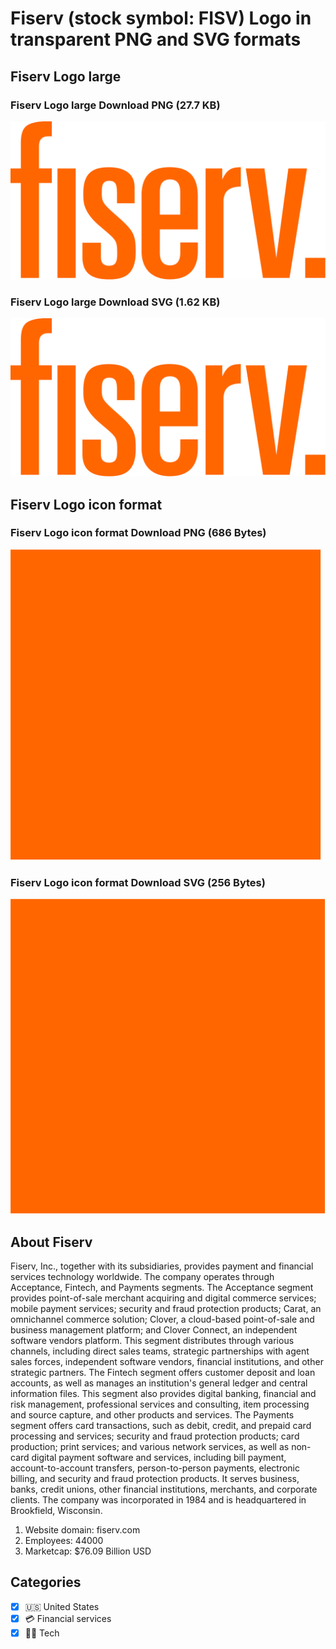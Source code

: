 # Fiserv (stock symbol: FISV) Logo in transparent PNG and SVG formats

## Fiserv Logo large

### Fiserv Logo large Download PNG (27.7 KB)

![Fiserv Logo large Download PNG (27.7 KB)](/img/orig/FISV_BIG-0eeb0932.png)

### Fiserv Logo large Download SVG (1.62 KB)

![Fiserv Logo large Download SVG (1.62 KB)](/img/orig/FISV_BIG-bd6d06f3.svg)

## Fiserv Logo icon format

### Fiserv Logo icon format Download PNG (686 Bytes)

![Fiserv Logo icon format Download PNG (686 Bytes)](/img/orig/FISV-3c3e43dc.png)

### Fiserv Logo icon format Download SVG (256 Bytes)

![Fiserv Logo icon format Download SVG (256 Bytes)](/img/orig/FISV-188cc3a9.svg)

## About Fiserv

Fiserv, Inc., together with its subsidiaries, provides payment and financial services technology worldwide. The company operates through Acceptance, Fintech, and Payments segments. The Acceptance segment provides point-of-sale merchant acquiring and digital commerce services; mobile payment services; security and fraud protection products; Carat, an omnichannel commerce solution; Clover, a cloud-based point-of-sale and business management platform; and Clover Connect, an independent software vendors platform. This segment distributes through various channels, including direct sales teams, strategic partnerships with agent sales forces, independent software vendors, financial institutions, and other strategic partners. The Fintech segment offers customer deposit and loan accounts, as well as manages an institution's general ledger and central information files. This segment also provides digital banking, financial and risk management, professional services and consulting, item processing and source capture, and other products and services. The Payments segment offers card transactions, such as debit, credit, and prepaid card processing and services; security and fraud protection products; card production; print services; and various network services, as well as non-card digital payment software and services, including bill payment, account-to-account transfers, person-to-person payments, electronic billing, and security and fraud protection products. It serves business, banks, credit unions, other financial institutions, merchants, and corporate clients. The company was incorporated in 1984 and is headquartered in Brookfield, Wisconsin.

1. Website domain: fiserv.com
2. Employees: 44000
3. Marketcap: $76.09 Billion USD


## Categories
- [x] 🇺🇸 United States
- [x] 💳 Financial services
- [x] 👩‍💻 Tech
